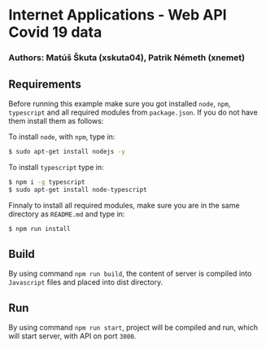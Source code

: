 # Internet Applications - Web API Covid 19 data

### Authors: Matúš Škuta (xskuta04), Patrik Németh (xnemet)

## Requirements

Before running this example make sure you got installed `node`, `npm`, `typescript` and all required modules from `package.json`. If you do not have them install them as follows:

To install `node`, with `npm`, type in:

```Bash
$ sudo apt-get install nodejs -y
```

To install `typescript` type in:
```Bash
$ npm i -g typescript
$ sudo apt-get install node-typescript
```

Finnaly to install all required modules, make sure you are in the same directory as `README.md` and type in:
```Bash
$ npm run install
```

## Build

By using command `npm run build`, the content of server is compiled into `Javascript` files and placed into dist directory.

## Run

By using command `npm run start`, project will be compiled and run, which will start server, with API on port `3000`.
